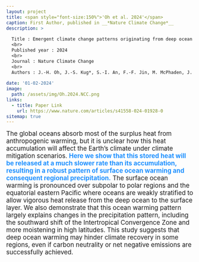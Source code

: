 ```yaml
---
layout: project
title: <span style="font-size:150%">'Oh et al. 2024'</span>
caption: First Author, published in __*Nature Climate Change*__
description: >
  
  Title : Emergent climate change patterns originating from deep ocean warming in climate mitigation scenarios
  <br>
  Published year : 2024
  <br>
  Journal : Nature Climate Change
  <br>
  Authors : J.-H. Oh, J.-S. Kug*, S.-I. An, F.-F. Jin, M. McPhaden, J. Shin
  
date: '01-02-2024'
image: 
  path: /assets/img/Oh.2024.NCC.png
links:
  - title: Paper Link
    url: https://www.nature.com/articles/s41558-024-01928-0
sitemap: true
---
```


<span style="font-size:120%">The global oceans absorb most of the surplus heat from anthropogenic warming, but it is unclear how this heat accumulation will affect the Earth’s climate under climate mitigation scenarios. <span style="color: DodgerBlue">__Here we show that this stored heat will be released at a much slower rate than its accumulation, resulting in a robust pattern of surface ocean warming and consequent regional precipitation.__</span> The surface ocean warming is pronounced over subpolar to polar regions and the equatorial eastern Pacific where oceans are weakly stratified to allow vigorous heat release from the deep ocean to the surface layer. We also demonstrate that this ocean warming pattern largely explains changes in the precipitation pattern, including the southward shift of the Intertropical Convergence Zone and more moistening in high latitudes. This study suggests that deep ocean warming may hinder climate recovery in some regions, even if carbon neutrality or net negative emissions are successfully achieved.</span>